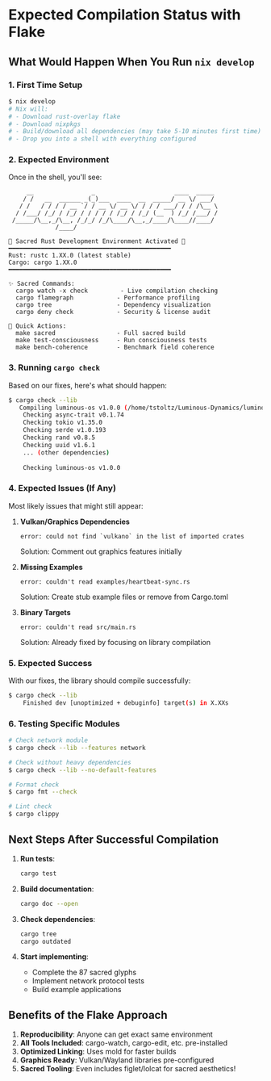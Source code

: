 # Expected Compilation Status with Flake

## What Would Happen When You Run `nix develop`

### 1. First Time Setup
```bash
$ nix develop
# Nix will:
# - Download rust-overlay flake
# - Download nixpkgs
# - Build/download all dependencies (may take 5-10 minutes first time)
# - Drop you into a shell with everything configured
```

### 2. Expected Environment
Once in the shell, you'll see:
```
     __                _                      ____  _____
    / /   __  ______ _(_)___  ____  __  _____/ __ \/ ___/
   / /   / / / / __ `/ / __ \/ __ \/ / / / ___/ / / /\__ \ 
  / /___/ /_/ / /_/ / / / / / /_/ / /_/ (__  ) /_/ /___/ /
 /_____/\__,_/\__, /_/_/ /_/\____/\__,_/____/\____//____/  
             /____/                                         

🌟 Sacred Rust Development Environment Activated 🌟
━━━━━━━━━━━━━━━━━━━━━━━━━━━━━━━━━━━━━━━━━━━━━
Rust: rustc 1.XX.0 (latest stable)
Cargo: cargo 1.XX.0
━━━━━━━━━━━━━━━━━━━━━━━━━━━━━━━━━━━━━━━━━━━━━

✨ Sacred Commands:
  cargo watch -x check         - Live compilation checking
  cargo flamegraph            - Performance profiling
  cargo tree                  - Dependency visualization
  cargo deny check            - Security & license audit

🔮 Quick Actions:
  make sacred                 - Full sacred build
  make test-consciousness     - Run consciousness tests
  make bench-coherence        - Benchmark field coherence
```

### 3. Running `cargo check`

Based on our fixes, here's what should happen:

```bash
$ cargo check --lib
   Compiling luminous-os v1.0.0 (/home/tstoltz/Luminous-Dynamics/luminous-os)
    Checking async-trait v0.1.74
    Checking tokio v1.35.0
    Checking serde v1.0.193
    Checking rand v0.8.5
    Checking uuid v1.6.1
    ... (other dependencies)
    
    Checking luminous-os v1.0.0
```

### 4. Expected Issues (If Any)

Most likely issues that might still appear:

1. **Vulkan/Graphics Dependencies**
   ```
   error: could not find `vulkano` in the list of imported crates
   ```
   Solution: Comment out graphics features initially

2. **Missing Examples**
   ```
   error: couldn't read examples/heartbeat-sync.rs
   ```
   Solution: Create stub example files or remove from Cargo.toml

3. **Binary Targets**
   ```
   error: couldn't read src/main.rs
   ```
   Solution: Already fixed by focusing on library compilation

### 5. Expected Success

With our fixes, the library should compile successfully:
```bash
$ cargo check --lib
    Finished dev [unoptimized + debuginfo] target(s) in X.XXs
```

### 6. Testing Specific Modules

```bash
# Check network module
$ cargo check --lib --features network

# Check without heavy dependencies
$ cargo check --lib --no-default-features

# Format check
$ cargo fmt --check

# Lint check
$ cargo clippy
```

## Next Steps After Successful Compilation

1. **Run tests**:
   ```bash
   cargo test
   ```

2. **Build documentation**:
   ```bash
   cargo doc --open
   ```

3. **Check dependencies**:
   ```bash
   cargo tree
   cargo outdated
   ```

4. **Start implementing**:
   - Complete the 87 sacred glyphs
   - Implement network protocol tests
   - Build example applications

## Benefits of the Flake Approach

1. **Reproducibility**: Anyone can get exact same environment
2. **All Tools Included**: cargo-watch, cargo-edit, etc. pre-installed
3. **Optimized Linking**: Uses mold for faster builds
4. **Graphics Ready**: Vulkan/Wayland libraries pre-configured
5. **Sacred Tooling**: Even includes figlet/lolcat for sacred aesthetics!